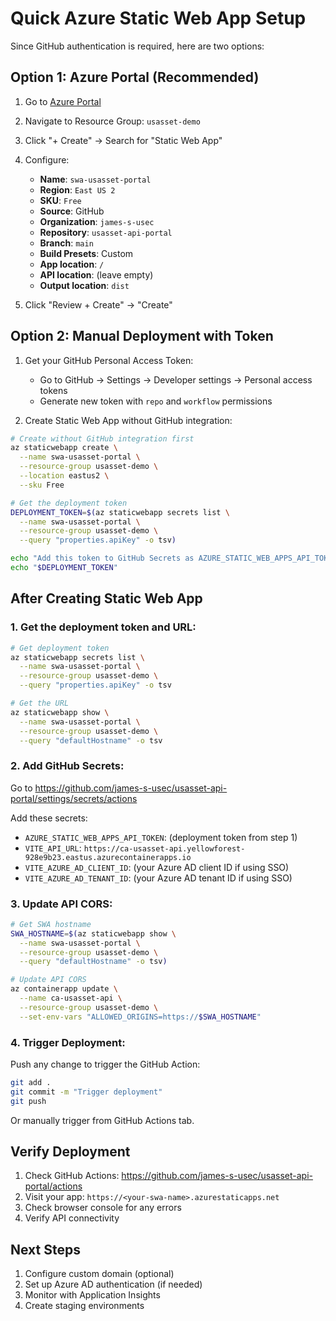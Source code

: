 # Quick Azure Static Web App Setup

Since GitHub authentication is required, here are two options:

## Option 1: Azure Portal (Recommended)

1. Go to [Azure Portal](https://portal.azure.com)
2. Navigate to Resource Group: `usasset-demo`
3. Click "+ Create" → Search for "Static Web App"
4. Configure:
   - **Name**: `swa-usasset-portal`
   - **Region**: `East US 2`
   - **SKU**: `Free`
   - **Source**: GitHub
   - **Organization**: `james-s-usec`
   - **Repository**: `usasset-api-portal`
   - **Branch**: `main`
   - **Build Presets**: Custom
   - **App location**: `/`
   - **API location**: (leave empty)
   - **Output location**: `dist`

5. Click "Review + Create" → "Create"

## Option 2: Manual Deployment with Token

1. Get your GitHub Personal Access Token:
   - Go to GitHub → Settings → Developer settings → Personal access tokens
   - Generate new token with `repo` and `workflow` permissions

2. Create Static Web App without GitHub integration:
```bash
# Create without GitHub integration first
az staticwebapp create \
  --name swa-usasset-portal \
  --resource-group usasset-demo \
  --location eastus2 \
  --sku Free

# Get the deployment token
DEPLOYMENT_TOKEN=$(az staticwebapp secrets list \
  --name swa-usasset-portal \
  --resource-group usasset-demo \
  --query "properties.apiKey" -o tsv)

echo "Add this token to GitHub Secrets as AZURE_STATIC_WEB_APPS_API_TOKEN:"
echo "$DEPLOYMENT_TOKEN"
```

## After Creating Static Web App

### 1. Get the deployment token and URL:
```bash
# Get deployment token
az staticwebapp secrets list \
  --name swa-usasset-portal \
  --resource-group usasset-demo \
  --query "properties.apiKey" -o tsv

# Get the URL
az staticwebapp show \
  --name swa-usasset-portal \
  --resource-group usasset-demo \
  --query "defaultHostname" -o tsv
```

### 2. Add GitHub Secrets:
Go to https://github.com/james-s-usec/usasset-api-portal/settings/secrets/actions

Add these secrets:
- `AZURE_STATIC_WEB_APPS_API_TOKEN`: (deployment token from step 1)
- `VITE_API_URL`: `https://ca-usasset-api.yellowforest-928e9b23.eastus.azurecontainerapps.io`
- `VITE_AZURE_AD_CLIENT_ID`: (your Azure AD client ID if using SSO)
- `VITE_AZURE_AD_TENANT_ID`: (your Azure AD tenant ID if using SSO)

### 3. Update API CORS:
```bash
# Get SWA hostname
SWA_HOSTNAME=$(az staticwebapp show \
  --name swa-usasset-portal \
  --resource-group usasset-demo \
  --query "defaultHostname" -o tsv)

# Update API CORS
az containerapp update \
  --name ca-usasset-api \
  --resource-group usasset-demo \
  --set-env-vars "ALLOWED_ORIGINS=https://$SWA_HOSTNAME"
```

### 4. Trigger Deployment:
Push any change to trigger the GitHub Action:
```bash
git add .
git commit -m "Trigger deployment"
git push
```

Or manually trigger from GitHub Actions tab.

## Verify Deployment

1. Check GitHub Actions: https://github.com/james-s-usec/usasset-api-portal/actions
2. Visit your app: `https://<your-swa-name>.azurestaticapps.net`
3. Check browser console for any errors
4. Verify API connectivity

## Next Steps

1. Configure custom domain (optional)
2. Set up Azure AD authentication (if needed)
3. Monitor with Application Insights
4. Create staging environments